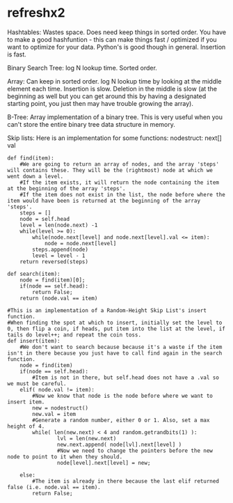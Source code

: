 refreshx2
=========
Hashtables:
    Wastes space.
    Does need keep things in sorted order.
    You have to make a good hashfuntion - this can make things fast / optimized if you want to optimize for your data. Python's is good though in general.
    Insertion is fast.

Binary Search Tree:
    log N lookup time.
    Sorted order.

Array:
    Can keep in sorted order.
    log N lookup time by looking at the middle element each time.
    Insertion is slow.
    Deletion in the middle is slow (at the beginning as well but you can get around this by having a designated starting point, you just then may have trouble growing the array).

B-Tree:
    Array implementation of a binary tree. This is very useful when you can't store the entire binary tree data structure in memory.



Skip lists: Here is an implementation for some functions:
    nodestruct:
        next[]
        val

    def find(item):
        #We are going to return an array of nodes, and the array 'steps' will contains these. They will be the (rightmost) node at which we went down a level.
        #If the item exists, it will return the node containing the item at the beginning of the array 'steps'.
        #If the item does not exist in the list, the node before where the item would have been is returned at the beginning of the array 'steps'.
        steps = []
        node = self.head
        level = len(node.next) -1
        while(level >= 0):
            while(node.next[level] and node.next[level].val <= item):
                node = node.next[level]
            steps.append(node)
            level = level - 1
        return reversed(steps)

    def search(item):
        node = find(item)[0];
        if(node == self.head):
            return False;
        return (node.val == item)

    #This is an implementation of a Random-Height Skip List's insert function.
    #When finding the spot at which to insert, initially set the level to 0, then flip a coin, if heads, put item into the list at the level, if tails do level++; and repeat the coin toss.
    def insert(item):
        #We don't want to search because because it's a waste if the item isn't in there because you just have to call find again in the search function.
        node = find(item)
        if(node == self.head):
            #Item is not in there, but self.head does not have a .val so we must be careful.
        elif( node.val != item):
            #Now we know that node is the node before where we want to insert item.
            new = nodestruct()
            new.val = item
            #Generate a random number, either 0 or 1. Also, set a max height of 4.
            while( len(new.next) < 4 and random.getrandbits(1) ):
                    lvl = len(new.next)
                    new.next.append( node[lvl].next[level] )
                    #Now we need to change the pointers before the new node to point to it when they should.
                    node[level].next[level] = new;
            
        else:
            #The item is already in there because the last elif returned false (i.e. node.val == item).
            return False;


